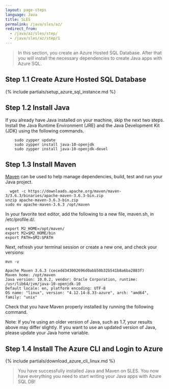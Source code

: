 ```yaml
---
layout: page-steps
language: Java
title: SLES
permalink: /java/sles/az/
redirect_from:
  - /java/az/sles/step/
  - /java/sles/az/step/1
---
```


> In this section, you create an Azure Hosted SQL Database. After that you will install the necessary dependencies to create Java apps with Azure SQL.
 
## Step 1.1 Create Azure Hosted SQL Database

{% include partials/setup_azure_sql_instance.md %}

## Step 1.2 Install Java

If you already have Java installed on your machine, skip the next two steps. Install the Java Runtime Environment (JRE) and the Java Development Kit (JDK) using the following commands.

```terminal
    sudo zypper update
    sudo zypper install java-10-openjdk
    sudo zypper install java-10-openjdk-devel
```

## Step 1.3 Install Maven

[Maven](https://maven.apache.org/) can be used to help manage dependencies, build, test and run your Java project.

```terminal
  wget -c https://downloads.apache.org/maven/maven-3/3.6.3/binaries/apache-maven-3.6.3-bin.zip
unzip apache-maven-3.6.3-bin.zip
sudo mv apache-maven-3.6.3 /opt/maven
```

In your favorite text editor, add the following to a new file, maven.sh, in /etc/profile.d/.

```terminal
export M2_HOME=/opt/maven/
export M2=$M2_HOME/bin
export PATH=$M2:$PATH
```

Next, refresh your terminal session or create a new one, and check your versions:

```terminal
mvn -v
```


```results
Apache Maven 3.6.3 (cecedd343002696d0abb50b32b541b8a6ba2883f)
Maven home: /opt/maven
Java version: 10.0.2, vendor: Oracle Corporation, runtime: /usr/lib64/jvm/java-10-openjdk-10
Default locale: en, platform encoding: UTF-8
OS name: "linux", version: "4.12.14-8.33-azure", arch: "amd64", family: "unix"
```

Check that you have Maven properly installed by running the following command.


Note: If you're using an older version of Java, such as 1.7, your results above may differ slightly. If you want to use an updated version of Java, please update your Java home variable.

## Step 1.4 Install The Azure CLI and Login to Azure

{% include partials/download_azure_cli_linux.md %}

> You have successfully installed Java and Maven on SLES. You now have everything you need to start writing your Java apps with Azure SQL DB!
